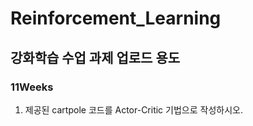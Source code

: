 # Reinforcement_Learning

## 강화학습 수업 과제 업로드 용도

### 11Weeks
1. 제공된 cartpole 코드를 Actor-Critic 기법으로 작성하시오.
